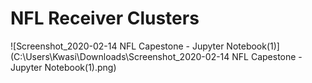 # NFL Receiver Clusters 

![Screenshot_2020-02-14 NFL Capestone - Jupyter Notebook(1)](C:\Users\Kwasi\Downloads\Screenshot_2020-02-14 NFL Capestone - Jupyter Notebook(1).png)